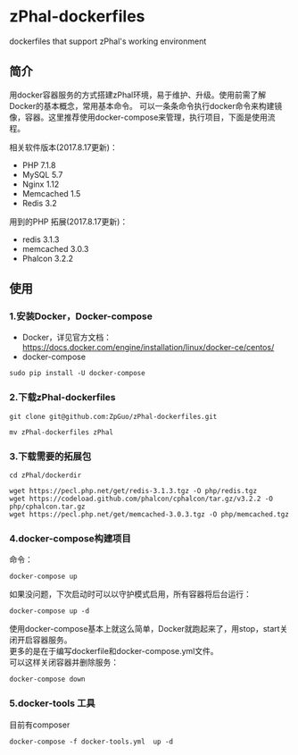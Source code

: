 # zPhal-dockerfiles
dockerfiles that support zPhal's working environment

## 简介
用docker容器服务的方式搭建zPhal环境，易于维护、升级。使用前需了解Docker的基本概念，常用基本命令。
可以一条条命令执行docker命令来构建镜像，容器。这里推荐使用docker-compose来管理，执行项目，下面是使用流程。

相关软件版本(2017.8.17更新)：
- PHP 7.1.8
- MySQL 5.7
- Nginx 1.12
- Memcached 1.5
- Redis 3.2

用到的PHP 拓展(2017.8.17更新)：
- redis 3.1.3
- memcached 3.0.3
- Phalcon 3.2.2

## 使用
### 1.安装Docker，Docker-compose  
- Docker，详见官方文档：
https://docs.docker.com/engine/installation/linux/docker-ce/centos/
- docker-compose
```
sudo pip install -U docker-compose
```
### 2.下载zPhal-dockerfiles
```
git clone git@github.com:ZpGuo/zPhal-dockerfiles.git
 
mv zPhal-dockerfiles zPhal
```
### 3.下载需要的拓展包
```
cd zPhal/dockerdir
  
wget https://pecl.php.net/get/redis-3.1.3.tgz -O php/redis.tgz  
wget https://codeload.github.com/phalcon/cphalcon/tar.gz/v3.2.2 -O php/cphalcon.tar.gz 
wget https://pecl.php.net/get/memcached-3.0.3.tgz -O php/memcached.tgz
```
### 4.docker-compose构建项目
命令：
```
docker-compose up
```  
如果没问题，下次启动时可以以守护模式启用，所有容器将后台运行：  
```
docker-compose up -d
``` 
使用docker-compose基本上就这么简单，Docker就跑起来了，用stop，start关闭开启容器服务。  
更多的是在于编写dockerfile和docker-compose.yml文件。  
可以这样关闭容器并删除服务：
```
docker-compose down
```

### 5.docker-tools 工具
目前有composer
```
docker-compose -f docker-tools.yml  up -d
``` 
